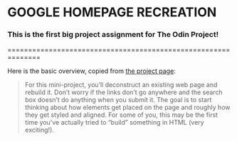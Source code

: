 # GOOGLE HOMEPAGE RECREATION

### This is the first big project assignment for **The Odin Project!**
==============================================================

Here is the basic overview, copied from [the project page](https://www.theodinproject.com/courses/web-development-101/lessons/html-css):

> For this mini-project, you’ll deconstruct an existing web page and rebuild it. Don’t worry if the links don’t go anywhere and the search box doesn’t do anything when you submit it. The goal is to start thinking about how elements get placed on the page and roughly how they get styled and aligned. For some of you, this may be the first time you’ve actually tried to “build” something in HTML (very exciting!).